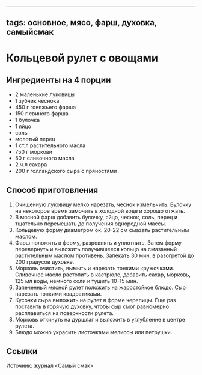 ----
tags: основное, мясо, фарш, духовка, самыйсмак
----
# Кольцевой рулет с овощами

## Ингредиенты на 4 порции
- 2 маленькие луковицы
- 1 зубчик чеснока
- 450 г говяжьего фарша
- 150 г свиного фарша
- 1 булочка
- 1 яйцо
- соль
- молотый перец
- 1 ст.л растительного масла
- 750 г моркови
- 50 г сливочного масла
- 2 ч.л сахара
- 200 г голландского сыра с пряностями

## Способ приготовления
1. Очищенную луковицу мелко нарезать, чеснок измельчить. Булочку на некоторое время замочить в холодной воде и хорошо отжать.
2. В мясной фарш добавить булочку, яйцо, чеснок, соль, перец и тщательно перемешать до получения однородной массы.
3. Кольцевую форму диаметром ок. 20-22 см смазать растительным маслом.
4. Фарш положить в форму, разровнять и уплотнить. Затем форму перевернуть и выложить получившееся кольцо на смазанный растительным маслом противень. Запекать 30 мин. в разогретой до 200 градусов духовке.
5. Морковь очистить, вымыть и нарезать тонкими кружочками. Сливочное масло растопить в кастрюле, добавить сахар, морковь, 125 мл воды, немного соли и тушить 10-15 мин.
6. Запеченный мясной рулет положить на жаростойкое блюдо. Сыр нарезать тонкими квадратиками.
7. Кусочки сыра выложить на рулет в форме черепицы. Еще раз поставить в горячую духовку, чтобы сыр смог равномерно расплавиться на поверхности рулета.
8. Морковь откинуть на дуршлаг и выложить в углубление в центре рулета.
9. Блюдо можно украсить листочками мелиссы или петрушки.

## Ссылки
Источник: журнал «Самый смак»
